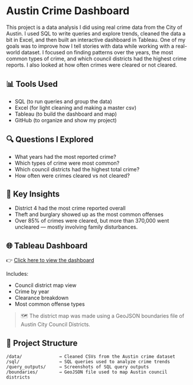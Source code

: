 # Austin Crime Dashboard

This project is a data analysis I did using real crime data from the City of Austin. I used SQL to write queries and explore trends, cleaned the data a bit in Excel, 
and then built an interactive dashboard in Tableau. One of my goals was to improve how I tell stories with data while working with a real-world dataset.
I focused on finding patterns over the years, the most common types of crime, and which council districts had the highest crime reports. 
I also looked at how often crimes were cleared or not cleared.

## 📊 Tools Used
- SQL (to run queries and group the data)
- Excel (for light cleaning and making a master csv)
- Tableau (to build the dashboard and map)
- GitHub (to organize and show my project)

## 🔍 Questions I Explored
- What years had the most reported crime?
- Which types of crime were most common?
- Which council districts had the highest total crime?
- How often were crimes cleared vs not cleared?

## 🔑 Key Insights
- District 4 had the most crime reported overall
- Theft and burglary showed up as the most common offenses
- Over 85% of crimes were cleared, but more than 370,000 went uncleared — mostly involving family disturbances.

## 🌐 Tableau Dashboard
👉 [Click here to view the dashboard](https://public.tableau.com/app/profile/jason.d1077/viz/austin_tableau_project/Dashboard1)

Includes:
- Council district map view
- Crime by year
- Clearance breakdown
- Most common offense types


> 🗺️ The district map was made using a GeoJSON boundaries file of Austin City Council Districts.

## 📁 Project Structure

```
/data/              → Cleaned CSVs from the Austin crime dataset  
/sql/               → SQL queries used to analyze crime trends  
/query_outputs/     → Screenshots of SQL query outputs  
/boundaries/        → GeoJSON file used to map Austin council districts  
```
